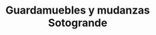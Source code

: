 ---
title: "Guardamuebles y mudanzas Sotogrande"
url: /el-secadero/guardamuebles-y-mudanzas-sotogrande/
shop: alquiler
---